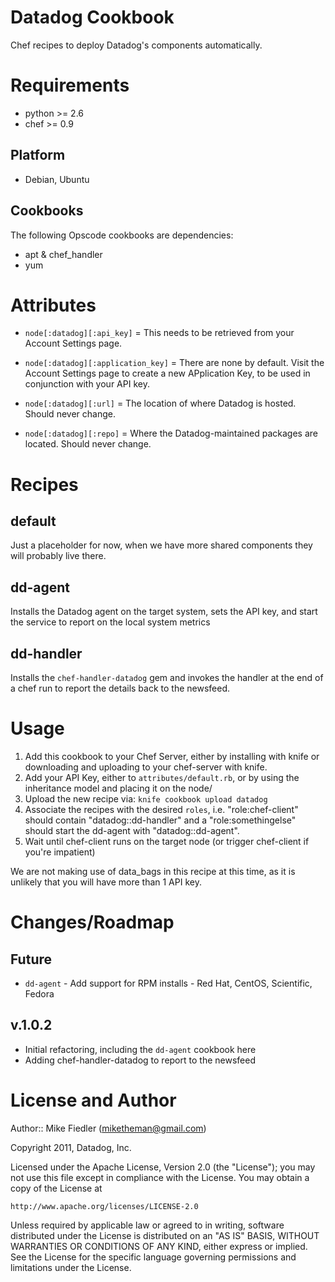 Datadog Cookbook
================

Chef recipes to deploy Datadog's components automatically.

Requirements
============
- python >= 2.6
- chef >= 0.9

Platform
--------

* Debian, Ubuntu

Cookbooks
---------

The following Opscode cookbooks are dependencies:

* apt
& chef_handler
* yum


Attributes
==========

* `node[:datadog][:api_key]` = This needs to be retrieved from your Account Settings page.
* `node[:datadog][:application_key]` = There are none by default. Visit the Account Settings page to create a new APplication Key, to be used in conjunction with your API key.

* `node[:datadog][:url]` = The location of where Datadog is hosted. Should never change.
* `node[:datadog][:repo]` = Where the Datadog-maintained packages are located. Should never change.


Recipes
=======

default
-------
Just a placeholder for now, when we have more shared components they will probably live there.

dd-agent
--------
Installs the Datadog agent on the target system, sets the API key, and start the service to report on the local system metrics

dd-handler
----------
Installs the `chef-handler-datadog` gem and invokes the handler at the end of a chef run to report the details back to the newsfeed.


Usage
=====

1. Add this cookbook to your Chef Server, either by installing with knife or downloading and uploading to your chef-server with knife.
2. Add your API Key, either to `attributes/default.rb`, or by using the inheritance model and placing it on the node/
3. Upload the new recipe via: `knife cookbook upload datadog`
4. Associate the recipes with the desired `roles`, i.e. "role:chef-client" should contain "datadog::dd-handler" and a "role:somethingelse" should start the dd-agent with "datadog::dd-agent".
4. Wait until chef-client runs on the target node (or trigger chef-client if you're impatient)

We are not making use of data_bags in this recipe at this time, as it is unlikely that you will have more than 1 API key.


Changes/Roadmap
===============

## Future
* `dd-agent` - Add support for RPM installs - Red Hat, CentOS, Scientific, Fedora

## v.1.0.2
* Initial refactoring, including the `dd-agent` cookbook here
* Adding chef-handler-datadog to report to the newsfeed

License and Author
==================

Author:: Mike Fiedler (<miketheman@gmail.com>)

Copyright 2011, Datadog, Inc.

Licensed under the Apache License, Version 2.0 (the "License");
you may not use this file except in compliance with the License.
You may obtain a copy of the License at

    http://www.apache.org/licenses/LICENSE-2.0

Unless required by applicable law or agreed to in writing, software
distributed under the License is distributed on an "AS IS" BASIS,
WITHOUT WARRANTIES OR CONDITIONS OF ANY KIND, either express or implied.
See the License for the specific language governing permissions and
limitations under the License.
